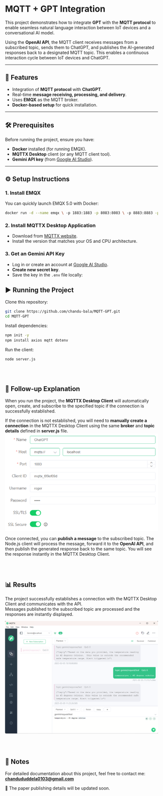 # MQTT + GPT Integration

This project demonstrates how to integrate **GPT** with the **MQTT protocol** to enable seamless natural language interaction between IoT devices and a conversational AI model.

Using the **OpenAI API**, the MQTT client receives messages from a subscribed topic, sends them to ChatGPT, and publishes the AI-generated responses back to a designated MQTT topic. This enables a continuous interaction cycle between IoT devices and ChatGPT.

---

## 🚀 Features
- Integration of **MQTT protocol** with **ChatGPT**.
- Real-time **message receiving, processing, and delivery**.
- Uses **EMQX** as the MQTT broker.
- **Docker-based setup** for quick installation.

---

## 🛠️ Prerequisites

Before running the project, ensure you have:

- **Docker** installed (for running EMQX).
- **MQTTX Desktop** client (or any MQTT client tool).
- **Gemini API key** (from [Google AI Studio](https://aistudio.google.com/)).

---

## ⚙️ Setup Instructions

### 1. Install EMQX
You can quickly launch EMQX 5.0 with Docker:

```bash
docker run -d --name emqx \ -p 1883:1883 -p 8083:8083 \ -p 8883:8883 -p 8084:8084 \ -p 18083:18083 emqx/emqx:latest
```

### 2. Install MQTTX Desktop Application
- Download from [MQTTX website](https://mqttx.app/).
- Install the version that matches your OS and CPU architecture.

### 3. Get an Gemini API Key
- Log in or create an account at [Google AI Studio](https://aistudio.google.com/).
- **Create new secret key**.
- Save the key in the `.env` file locally:


## ▶️ Running the Project

Clone this repository:

```bash
git clone https://github.com/chandu-bala/MQTT-GPT.git
cd MQTT-GPT
```

Install dependencies:

```bash
npm init -y
npm install axios mqtt dotenv
```

Run the client:

```bash
node server.js
```
<br><br>

## 🔄 Follow-up Explanation

When you run the project, the **MQTTX Desktop Client** will automatically open, create, and subscribe to the specified topic if the connection is successfully established.

If the connection is not established, you will need to **manually create a connection** in the MQTTX Desktop Client using the same **broker** and **topic details** defined in **server.js** file.
![App Screenshot](./Results/Connection_details.png)

Once connected, you can **publish a message** to the subscribed topic. The Node.js client will process the message, forward it to the **OpenAI API**, and then publish the generated response back to the same topic. You will see the response instantly in the MQTTX Desktop Client.

<br><br>
## 📊 Results  

The project successfully establishes a connection with the MQTTX Desktop Client and communicates with the API.  
Messages published to the subscribed topic are processed and the responses are instantly displayed.  

![Output Screenshot](./Results/OUTPUT.png)

<br><br>
## 📢 Notes  

For detailed documentation about this project, feel free to contact me: **chandududdela0103@gmail.com**

📄 The paper publishing details will be updated soon. 